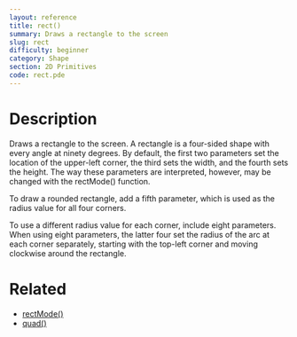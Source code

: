 ```yaml
---
layout: reference
title: rect()
summary: Draws a rectangle to the screen
slug: rect
difficulty: beginner
category: Shape
section: 2D Primitives
code: rect.pde
---
```


# Description

Draws a rectangle to the screen. A rectangle is a four-sided shape with every angle at ninety degrees. By default, the first two parameters set the location of the upper-left corner, the third sets the width, and the fourth sets the height. The way these parameters are interpreted, however, may be changed with the rectMode() function.

To draw a rounded rectangle, add a fifth parameter, which is used as the radius value for all four corners.

To use a different radius value for each corner, include eight parameters. When using eight parameters, the latter four set the radius of the arc at each corner separately, starting with the top-left corner and moving clockwise around the rectangle.


# Related

- [rectMode()](rectmode.html)
- [quad()](quad.html)

